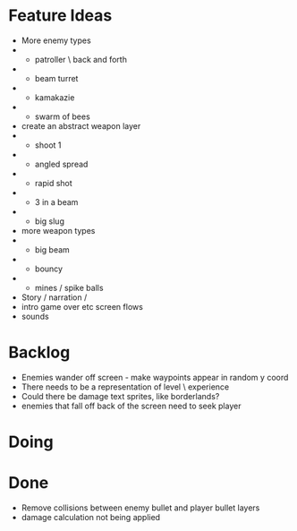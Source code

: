 # Feature Ideas
- More enemy types
- - patroller \ back and forth
- - beam turret
- - kamakazie
- - swarm of bees
- create an abstract weapon layer
- - shoot 1
- - angled spread
- - rapid shot
- - 3 in a beam
- - big slug
- more weapon types
- - big beam 
- - bouncy
- - mines / spike balls
- Story / narration / 
- intro game over etc screen flows
- sounds


# Backlog
- Enemies wander off screen - make waypoints appear in random y coord
- There needs to be a representation of level \ experience
- Could there be damage text sprites, like borderlands?
- enemies that fall off back of the screen need to seek player

# Doing


# Done
- Remove collisions between enemy bullet and player bullet layers
- damage calculation not being applied

